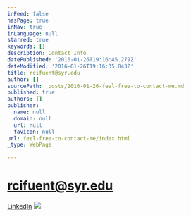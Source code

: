 ```yaml
---
inFeed: false
hasPage: true
inNav: true
inLanguage: null
starred: true
keywords: []
description: Contact Info
datePublished: '2016-01-26T19:16:45.279Z'
dateModified: '2016-01-26T19:16:35.843Z'
title: rcifuent@syr.edu
author: []
sourcePath: _posts/2016-01-26-feel-free-to-contact-me.md
published: true
authors: []
publisher:
  name: null
  domain: null
  url: null
  favicon: null
url: feel-free-to-contact-me/index.html
_type: WebPage

---
```

# rcifuent@syr.edu

[LinkedIn][0]
![](https://s3-us-west-2.amazonaws.com/the-grid-img/p/d6b10914d39d4b646472c633edfce46c95b99123.gif)

[0]: https://www.linkedin.com/in/rafacifuentes